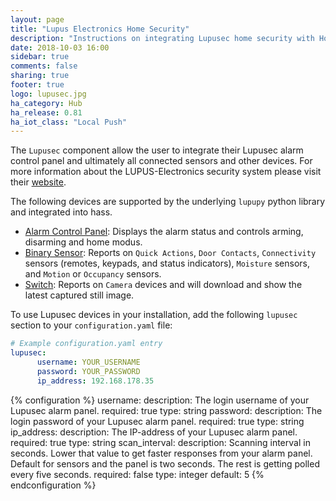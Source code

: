 ```yaml
---
layout: page
title: "Lupus Electronics Home Security"
description: "Instructions on integrating Lupusec home security with Home Assistant."
date: 2018-10-03 16:00
sidebar: true
comments: false
sharing: true
footer: true
logo: lupusec.jpg
ha_category: Hub
ha_release: 0.81
ha_iot_class: "Local Push"
---
```


The `Lupusec` component allow the user to integrate their Lupusec alarm control panel and ultimately all connected sensors and other devices. For more information about the LUPUS-Electronics security system please visit their [website](https://www.lupus-electronics.de).

The following devices are supported by the underlying `lupupy` python library and integrated into hass.

- [Alarm Control Panel](/components/alarm_control_panel.lupusec/): Displays the alarm status and controls arming, disarming and home modus.
- [Binary Sensor](/components/binary_sensor.lupusec/): Reports on `Quick Actions`, `Door Contacts`, `Connectivity` sensors (remotes, keypads, and status indicators), `Moisture` sensors, and `Motion` or `Occupancy` sensors.
- [Switch](/components/switch.lupusec/): Reports on `Camera` devices and will download and show the latest captured still image.

To use Lupusec devices in your installation, add the following `lupusec` section to your `configuration.yaml` file:

```yaml
# Example configuration.yaml entry
lupusec:
      username: YOUR_USERNAME
      password: YOUR_PASSWORD
      ip_address: 192.168.178.35
```

{% configuration %}
username:
  description: The login username of your Lupusec alarm panel.
  required: true
  type: string
password:
  description: The login password of your Lupusec alarm panel.
  required: true
  type: string
ip_address:
  description: The IP-address of your Lupusec alarm panel.
  required: true
  type: string
scan_interval:
  description: Scanning interval in seconds. Lower that value to get faster responses from your alarm panel. Default for sensors and the panel is two seconds. The rest is getting polled every five seconds.
  required: false
  type: integer
  default: 5
{% endconfiguration %}